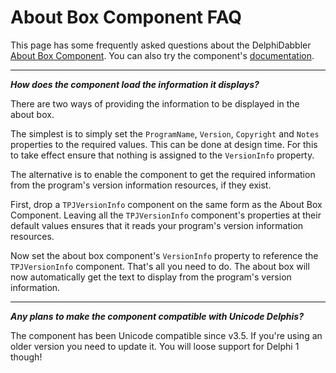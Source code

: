# About Box Component FAQ

This page has some frequently asked questions about the DelphiDabbler [About Box Component](https://delphidabbler.com/software/aboutbox). You can also try the component's [documentation](../Docs/AboutBoxComponent.md).

----

***How does the component load the information it displays?***

There are two ways of providing the information to be displayed in the about box.

The simplest is to simply set the `ProgramName`, `Version`, `Copyright` and `Notes` properties to the required values. This can be done at design time. For this to take effect ensure that nothing is assigned to the `VersionInfo` property.

The alternative is to enable the component to get the required information from the program's version information resources, if they exist.

First, drop a `TPJVersionInfo` component on the same form as the About Box Component. Leaving all the `TPJVersionInfo` component's properties at their default values ensures that it reads your program's version information resources.

Now set the about box component's `VersionInfo` property to reference the `TPJVersionInfo` component. That's all you need to do. The about box will now automatically get the text to display from the program's version information.

----

***Any plans to make the component compatible with Unicode Delphis?***

The component has been Unicode compatible since v3.5. If you're using an older version you need to update it. You will loose support for Delphi 1 though!
